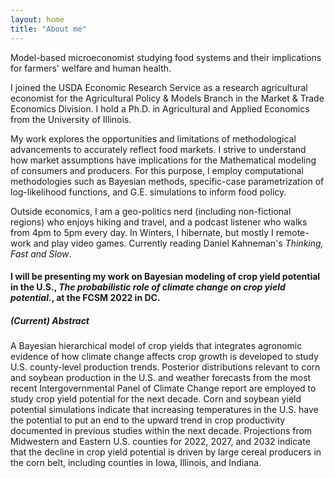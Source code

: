 ```yaml
---
layout: home
title: "About me"
---
```


Model-based microeconomist studying food systems and their implications for farmers' welfare and human health.

I joined the USDA Economic Research Service as a research agricultural economist for the Agricultural Policy & Models Branch in the Market & Trade Economics Division. I hold a Ph.D. in Agricultural and Applied Economics from the University of Illinois.

My work explores the opportunities and limitations of methodological advancements to accurately reflect food markets. I strive to understand how market assumptions have implications for the Mathematical modeling of consumers and producers. For this purpose, I employ computational methodologies such as Bayesian methods, specific-case parametrization of log-likelihood functions, and G.E. simulations to inform food policy. 

Outside economics, I am a geo-politics nerd (including non-fictional regions) who enjoys hiking and travel, and a podcast listener who walks from 4pm to 5pm every day. In Winters, I hibernate, but mostly I remote-work and play video games. Currently reading Daniel Kahneman's *Thinking, Fast and Slow*.

#### I will be presenting my work on Bayesian modeling of crop yield potential in the U.S., *The probabilistic role of climate change on crop yield potential.*, at the FCSM 2022 in DC.
##### (Current) Abstract

A Bayesian hierarchical model of crop yields that integrates agronomic evidence of how climate change affects crop growth is developed to study U.S. county-level production trends. Posterior distributions relevant to corn and soybean production in the U.S. and weather forecasts from the most recent Intergovernmental Panel of Climate Change report are employed to study crop yield potential for the next decade. Corn and soybean yield potential simulations indicate that increasing temperatures in the U.S. have the potential to put an end to the upward trend in crop productivity documented in previous studies within the next decade. Projections from Midwestern and Eastern U.S. counties for 2022, 2027, and 2032 indicate that the decline in crop yield potential is driven by large cereal producers in the corn belt, including counties in Iowa, Illinois, and Indiana.